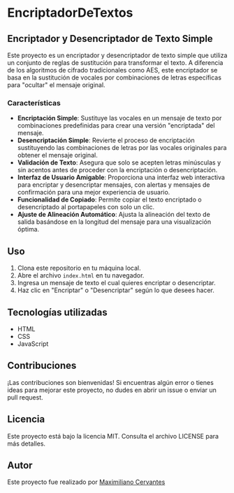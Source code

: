 # EncriptadorDeTextos

## Encriptador y Desencriptador de Texto Simple

Este proyecto es un encriptador y desencriptador de texto simple que utiliza un conjunto de reglas de sustitución para transformar el texto. A diferencia de los algoritmos de cifrado tradicionales como AES, este encriptador se basa en la sustitución de vocales por combinaciones de letras específicas para "ocultar" el mensaje original.

### Características

- **Encriptación Simple**: Sustituye las vocales en un mensaje de texto por combinaciones predefinidas para crear una versión "encriptada" del mensaje.
- **Desencriptación Simple**: Revierte el proceso de encriptación sustituyendo las combinaciones de letras por las vocales originales para obtener el mensaje original.
- **Validación de Texto**: Asegura que solo se acepten letras minúsculas y sin acentos antes de proceder con la encriptación o desencriptación.
- **Interfaz de Usuario Amigable**: Proporciona una interfaz web interactiva para encriptar y desencriptar mensajes, con alertas y mensajes de confirmación para una mejor experiencia de usuario.
- **Funcionalidad de Copiado**: Permite copiar el texto encriptado o desencriptado al portapapeles con solo un clic.
- **Ajuste de Alineación Automático**: Ajusta la alineación del texto de salida basándose en la longitud del mensaje para una visualización óptima.

## Uso

1. Clona este repositorio en tu máquina local.
2. Abre el archivo `index.html` en tu navegador.
3. Ingresa un mensaje de texto el cual quieres encriptar o desencriptar.
4. Haz clic en "Encriptar" o "Desencriptar" según lo que desees hacer.

## Tecnologías utilizadas

- HTML
- CSS
- JavaScript

## Contribuciones

¡Las contribuciones son bienvenidas! Si encuentras algún error o tienes ideas para mejorar este proyecto, no dudes en abrir un issue o enviar un pull request.

## Licencia

Este proyecto está bajo la licencia MIT. Consulta el archivo LICENSE para más detalles.

## Autor

Este proyecto fue realizado por [Maximiliano Cervantes](https://github.com/Maxcerva12)

